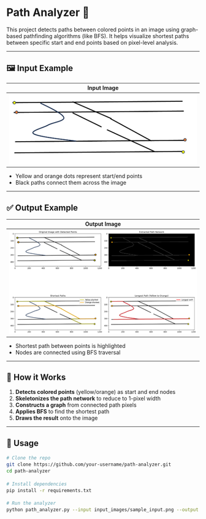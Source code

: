 # Path Analyzer 🧭

This project detects paths between colored points in an image using graph-based pathfinding algorithms (like BFS). It helps visualize shortest paths between specific start and end points based on pixel-level analysis.

---

## 🖼️ Input Example

| Input Image |
|-------------|
| ![Input](test.jpeg) |

- Yellow and orange dots represent start/end points
- Black paths connect them across the image

---

## ✅ Output Example

| Output Image |
|--------------|
| ![Output](path_analysis_results.png) |

- Shortest path between points is highlighted
- Nodes are connected using BFS traversal

---

## 🚀 How it Works

1. **Detects colored points** (yellow/orange) as start and end nodes
2. **Skeletonizes the path network** to reduce to 1-pixel width
3. **Constructs a graph** from connected path pixels
4. **Applies BFS** to find the shortest path
5. **Draws the result** onto the image

---

## 🧪 Usage

```bash
# Clone the repo
git clone https://github.com/your-username/path-analyzer.git
cd path-analyzer

# Install dependencies
pip install -r requirements.txt

# Run the analyzer
python path_analyzer.py --input input_images/sample_input.png --output output_images/sample_output.png
